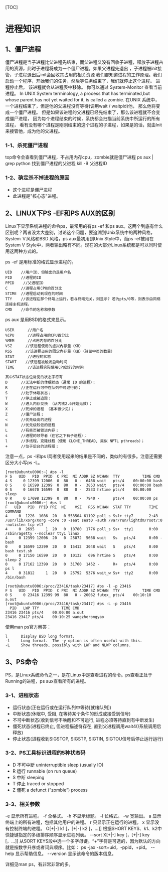 [TOC]

# 进程知识

## 1、僵尸进程 
僵尸进程是当子进程比父进程先结束，而父进程又没有回收子进程，释放子进程占用的资源，此时子进程将成为一个僵尸进程。如果父进程先退出 ，子进程被init接管，子进程退出后init会回收其占用的相关资源
我们都知道进程的工作原理。我们启动一个程序，开始我们的任务，然后等任务结束了，我们就停止这个进程。 进程停止后， 该进程就会从进程表中移除。
你可以通过 System-Monitor 查看当前进程。
In UNIX System terminology, a process that has terminated,but whose parent has not yet waited for it, is called a zombie. 在UNIX 系统中，一个进程结束了，但是他的父进程没有等待(调用wait / waitpid)他， 那么他将变成一个僵尸进程。 但是如果该进程的父进程已经先结束了，那么该进程就不会变成僵尸进程， 因为每个进程结束的时候，系统都会扫描当前系统中所运行的所有进程， 看有没有哪个进程是刚刚结束的这个进程的子进程，如果是的话，就由Init 来接管他，成为他的父进程。

### 1-1、杀死僵尸进程
top命令会查看到僵尸进程，不占用内存cpu，zombie就是僵尸进程
ps aux | grep python 找到僵尸进程的父进程
kill -9 父进程ID

### 1-2、确定杀不掉进程的原因
- 这个进程是僵尸进程
- 此进程是"核心态"进程。

## 2、LINUX下PS -EF和PS AUX的区别
Linux下显示系统进程的命令ps，最常用的有ps -ef 和ps aux。这两个到底有什么区别呢？两者没太大差别，讨论这个问题，要追溯到Unix系统中的两种风格，System Ｖ风格和BSD 风格，ps aux最初用到Unix Style中，而ps -ef被用在System V Style中，两者输出略有不同。现在的大部分Linux系统都是可以同时使用这两种方式的。

ps -ef 是用标准的格式显示进程的。
```
UID    //用户ID、但输出的是用户名 
PID    //进程的ID 
PPID    //父进程ID 
C      //进程占用CPU的百分比 
STIME  //进程启动到现在的时间 
TTY    //该进程在那个终端上运行，若与终端无关，则显示? 若为pts/0等，则表示由网络连接主机进程。 
CMD    //命令的名称和参数
```

ps aux 是用BSD的格式来显示。
```
USER      //用户名 
%CPU      //进程占用的CPU百分比 
%MEM      //占用内存的百分比 
VSZ      //该进程使用的虚拟內存量（KB） 
RSS      //该进程占用的固定內存量（KB）（驻留中页的数量） 
STAT      //进程的状态 
START    //该进程被触发启动时间 
TIME      //该进程实际使用CPU运行的时间

其中STAT状态位常见的状态字符有
D      //无法中断的休眠状态（通常 IO 的进程）； 
R      //正在运行可中在队列中可过行的； 
S      //处于休眠状态； 
T      //停止或被追踪； 
W      //进入内存交换 （从内核2.6开始无效）； 
X      //死掉的进程 （基本很少见）； 
Z      //僵尸进程； 
<      //优先级高的进程 
N      //优先级较低的进程 
L      //有些页被锁进内存； 
s      //进程的领导者（在它之下有子进程）； 
l      //多线程，克隆线程（使用 CLONE_THREAD, 类似 NPTL pthreads）； 
+      //位于后台的进程组；
```

注意一点，ps -l和ps l两者使用起来的结果是不同的，类似的有很多。注意还需要区分大小写ps -L。
```
[root@ubuntu0006:~] #ps -l
F S   UID   PID  PPID  C PRI  NI ADDR SZ WCHAN  TTY          TIME CMD
4 S     0 12399 12006  0  80   0 -  6468 wait   pts/4    00:00:00 bash
0 S     0 16599 12399  0  80   0 -  3853 wait   pts/4    00:00:00 bash
0 S     0 16670 16599  0  80   0 -  2533 hrtime pts/4    00:00:00 sleep
0 R     0 17098 12399  0  80   0 -  7940 -      pts/4    00:00:00 ps
[root@ubuntu0006:~] #ps l
F   UID   PID  PPID PRI  NI    VSZ   RSS WCHAN  STAT TTY        TIME COMMAND
4     0  1226  1086  20   0 553504 61192 poll_s Ssl+ tty7       2:43 /usr/lib/xorg/Xorg -core :0 -seat seat0 -auth /var/run/lightdm/root/:0 -nolisten tcp vt7
4     0  2695     1  20   0  18780  1776 poll_s Ss+  tty1       0:00 /sbin/agetty --noclear tty1 linux
4     0 12399 12006  20   0  25872  5668 wait   Ss   pts/4      0:00 -bash
0     0 16599 12399  20   0  15412  3048 wait   S    pts/4      0:00 bash test.sh
0     0 17150 16599  20   0  10132   696 hrtime S    pts/4      0:00 sleep 2
0     0 17162 12399  20   0  31760  1452 -      R+   pts/4      0:00 ps l
4     0 31812     1  20   0  25792  5376 wait_w Ss+  tty2       0:00 /bin/bash

[root@ubuntu0006:/proc/23416/task/23417] #ps -l -p 23416
F S   UID   PID  PPID  C PRI  NI ADDR SZ WCHAN  TTY          TIME CMD
0 S     0 23416 12399 99  80   0 - 20062 futex_ pts/4    00:10:10 a.out
[root@ubuntu0006:/proc/23416/task/23417] #ps -L -p 23416
  PID   LWP TTY          TIME CMD
23416 23416 pts/4    00:00:00 a.out
23416 23417 pts/4    00:10:25 wangzherongyao
```

使用man ps官方解答：
```
l      Display BSD long format.
-l     Long format.  The -y option is often useful with this.
-L     Show threads, possibly with LWP and NLWP columns.
```

## 3、PS命令
PS，是Linux系统命令之一，是在Linux中是查看进程的命令。ps查看正处于Running的进程，ps aux查看所有的进程。

### 3-1、进程状态
- 运行状态(正在运行或在运行队列中等待[就绪队列])
- 中断状态(休眠中, 受阻, 在等待某个条件的形成或接受到信号)
- 不可中断状态(收到信号不唤醒和不可运行, 进程必须等待直到有中断发生)
- 僵死状态(进程已终止, 但进程描述符存在, 直到父进程调用wait4()系统调用后释放)
- 停止状态(进程收到SIGSTOP, SIGSTP, SIGTIN, SIGTOU信号后停止运行运行)

### 3-2、PS工具标识进程的5种状态码
- D 不可中断 uninterruptible sleep (usually IO)
- R 运行 runnable (on run queue)
- S 中断 sleeping
- T 停止 traced or stopped
- Z 僵死 a defunct (”zombie”) process

### 3-3、相关参数
-e 显示所有进程。
-f 全格式。
-h 不显示标题。
-l 长格式。
-w 宽输出。
a 显示终端上的所有进程，包括其他用户的进程。
r 只显示正在运行的进程。
x 显示没有控制终端的进程。
O[+|-] k1 [，[+|-] k2 [，…]] 根据SHORT KEYS、k1、k2中快捷键指定的多级排序顺序显示进程列表。
--sort X[+|-] key [，[+|-] key [，…]] 从SORT KEYS段中选一个多字母键。“+”字符是可选的，因为默认的方向就是按数字升序或者词典顺序。比如： ps -jax -sort=uid，-ppid，+pid。
--help 显示帮助信息。
--version 显示该命令的版本信息。

详细见man ps，有非常非常的多。





